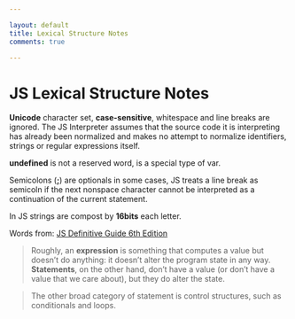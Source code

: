 ```yaml
---

layout: default
title: Lexical Structure Notes
comments: true

---
```


# JS Lexical Structure Notes

**Unicode** character set, **case-sensitive**, whitespace and line breaks are ignored. The JS Interpreter
assumes that the source code it is interpreting has already been normalized and makes no attempt to normalize identifiers,
strings or regular expressions itself.

**undefined** is not a reserved word, is a special type of var.

Semicolons (**;**) are optionals in some cases, JS treats a line break as semicoln if the next nonspace character cannot be interpreted as a continuation of the current statement.

In JS strings are compost by **16bits** each letter.

Words from: [JS Definitive Guide 6th Edition](http://shop.oreilly.com/product/9780596805531.do)

> Roughly, an **expression** is something that computes a value but doesn’t do anything: it doesn’t alter the program state in any way. 
> **Statements**, on the other hand, don’t have a value (or don’t have a value that we care about), but they do alter the state.

> The other broad category of statement is control structures, such as conditionals and loops.
